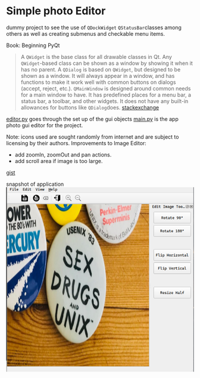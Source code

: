 # Simple photo Editor

dummy project to see the use of  `QDockWidget` `QStatusBar`classes among others as well  as  creating submenus and checkable menu items.

Book: Beginning PyQt

>A `QWidget` is the base class for all drawable classes in Qt. Any `QWidget`-based class can be shown as a window by showing it when it has no parent.
>A `QDialog` is based on `QWidget`, but designed to be shown as a window. It will always appear in a window, and has functions to make it work well with common buttons on dialogs (accept, reject, etc.).
>`QMainWindow` is designed around common needs for a main window to have. It has predefined places for a menu bar, a status bar, a toolbar, and other widgets. It does not have any built-in allowances for buttons like `QDialog`does.
[stackexchange](https://stackoverflow.com/questions/3298792/whats-the-difference-between-qmainwindow-qwidget-and-qdialog)

[editor.py](./editor.py) goes through the set up of the gui objects
[main.py](./main.py) is the app photo gui editor for the project.

Note: icons used are sought randomly from internet and are subject to licensing by their authors.
Improvements to Image Editor:

- add zoomIn, zoomOut and pan actions.
- add scroll area if image is too large.

[gist](https://gist.github.com/acbetter/32c575803ec361c3e82064e60db4e3e0)

snapshot of application
![simplePicEditor](assets/app_v1.png)